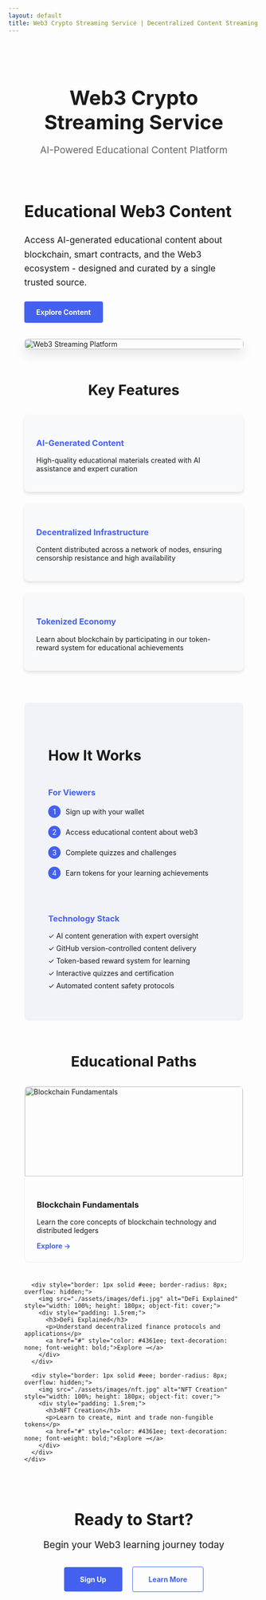 ```yaml
---
layout: default
title: Web3 Crypto Streaming Service | Decentralized Content Streaming
---
```


<div style="max-width: 1200px; margin: 0 auto; padding: 2rem;">
  <header style="text-align: center; margin-bottom: 3rem;">
    <h1 style="font-size: 2.5rem; margin-bottom: 1rem;">Web3 Crypto Streaming Service</h1>
    <p style="font-size: 1.2rem; color: #666;">AI-Powered Educational Content Platform</p>
  </header>

  <section style="margin-bottom: 4rem;">
    <div style="display: flex; align-items: center; gap: 2rem; flex-wrap: wrap;">
      <div style="flex: 1; min-width: 300px;">
        <h2 style="font-size: 2rem; margin-bottom: 1.5rem;">Educational Web3 Content</h2>
        <p style="font-size: 1.1rem; line-height: 1.6; margin-bottom: 1.5rem;">
          Access AI-generated educational content about blockchain, smart contracts, and the Web3 ecosystem - designed and curated by a single trusted source.
        </p>
        <a href="./streaming.html" style="display: inline-block; background: #4361ee; color: white; padding: 0.8rem 1.5rem; border-radius: 4px; text-decoration: none; font-weight: bold;">Explore Content</a>
      </div>
      <div style="flex: 1; min-width: 300px;">
        <img src="./assets/images/hero-image.png" alt="Web3 Streaming Platform" style="width: 100%; border-radius: 8px; box-shadow: 0 10px 20px rgba(0,0,0,0.1);">
      </div>
    </div>
  </section>

  <section style="margin-bottom: 4rem;">
    <h2 style="font-size: 1.8rem; margin-bottom: 2rem; text-align: center;">Key Features</h2>
    <div style="display: flex; flex-wrap: wrap; gap: 1.5rem; justify-content: center;">
      <div style="background: #f8f9fa; padding: 1.5rem; border-radius: 8px; box-shadow: 0 4px 6px rgba(0,0,0,0.1);">
        <h3 style="color: #4361ee;">AI-Generated Content</h3>
        <p>High-quality educational materials created with AI assistance and expert curation</p>
      </div>
      <div style="background: #f8f9fa; padding: 1.5rem; border-radius: 8px; box-shadow: 0 4px 6px rgba(0,0,0,0.1);">
        <h3 style="color: #4361ee;">Decentralized Infrastructure</h3>
        <p>Content distributed across a network of nodes, ensuring censorship resistance and high availability</p>
      </div>
      <div style="background: #f8f9fa; padding: 1.5rem; border-radius: 8px; box-shadow: 0 4px 6px rgba(0,0,0,0.1);">
        <h3 style="color: #4361ee;">Tokenized Economy</h3>
        <p>Learn about blockchain by participating in our token-reward system for educational achievements</p>
      </div>
    </div>
  </section>

  <section style="background: #f1f3f9; padding: 3rem; border-radius: 8px; margin-bottom: 4rem;">
    <h2 style="font-size: 1.8rem; margin-bottom: 1.5rem;">How It Works</h2>
    <div style="display: flex; flex-wrap: wrap; gap: 2rem;">
      <div style="flex: 1; min-width: 300px;">
        <h3 style="color: #4361ee; margin-bottom: 1rem;">For Viewers</h3>
        <ul style="list-style-type: none; padding-left: 0;">
          <li style="display: flex; align-items: center; margin-bottom: 1rem;">
            <span style="background: #4361ee; color: white; width: 25px; height: 25px; border-radius: 50%; display: inline-flex; align-items: center; justify-content: center; margin-right: 10px;">1</span>
            Sign up with your wallet
          </li>
          <li style="display: flex; align-items: center; margin-bottom: 1rem;">
            <span style="background: #4361ee; color: white; width: 25px; height: 25px; border-radius: 50%; display: inline-flex; align-items: center; justify-content: center; margin-right: 10px;">2</span>
            Access educational content about web3
          </li>
          <li style="display: flex; align-items: center; margin-bottom: 1rem;">
            <span style="background: #4361ee; color: white; width: 25px; height: 25px; border-radius: 50%; display: inline-flex; align-items: center; justify-content: center; margin-right: 10px;">3</span>
            Complete quizzes and challenges
          </li>
          <li style="display: flex; align-items: center;">
            <span style="background: #4361ee; color: white; width: 25px; height: 25px; border-radius: 50%; display: inline-flex; align-items: center; justify-content: center; margin-right: 10px;">4</span>
            Earn tokens for your learning achievements
          </li>
        </ul>
      </div>
      <div style="flex: 1; min-width: 300px;">
        <h3 style="color: #4361ee; margin-bottom: 1rem;">Technology Stack</h3>
        <ul style="list-style-type: none; padding-left: 0;">
          <li style="margin-bottom: 0.5rem;">✓ AI content generation with expert oversight</li>
          <li style="margin-bottom: 0.5rem;">✓ GitHub version-controlled content delivery</li>
          <li style="margin-bottom: 0.5rem;">✓ Token-based reward system for learning</li>
          <li style="margin-bottom: 0.5rem;">✓ Interactive quizzes and certification</li>
          <li style="margin-bottom: 0.5rem;">✓ Automated content safety protocols</li>
        </ul>
      </div>
    </div>
  </section>

  <section style="margin-bottom: 4rem;">
    <h2 style="font-size: 1.8rem; margin-bottom: 2rem; text-align: center;">Educational Paths</h2>
    <div style="display: grid; grid-template-columns: repeat(auto-fit, minmax(250px, 1fr)); gap: 1.5rem;">
      <div style="border: 1px solid #eee; border-radius: 8px; overflow: hidden;">
        <img src="./assets/images/blockchain.jpg" alt="Blockchain Fundamentals" style="width: 100%; height: 180px; object-fit: cover;">
        <div style="padding: 1.5rem;">
          <h3>Blockchain Fundamentals</h3>
          <p>Learn the core concepts of blockchain technology and distributed ledgers</p>
          <a href="#" style="color: #4361ee; text-decoration: none; font-weight: bold;">Explore →</a>
        </div>
      </div>

      <div style="border: 1px solid #eee; border-radius: 8px; overflow: hidden;">
        <img src="./assets/images/defi.jpg" alt="DeFi Explained" style="width: 100%; height: 180px; object-fit: cover;">
        <div style="padding: 1.5rem;">
          <h3>DeFi Explained</h3>
          <p>Understand decentralized finance protocols and applications</p>
          <a href="#" style="color: #4361ee; text-decoration: none; font-weight: bold;">Explore →</a>
        </div>
      </div>

      <div style="border: 1px solid #eee; border-radius: 8px; overflow: hidden;">
        <img src="./assets/images/nft.jpg" alt="NFT Creation" style="width: 100%; height: 180px; object-fit: cover;">
        <div style="padding: 1.5rem;">
          <h3>NFT Creation</h3>
          <p>Learn to create, mint and trade non-fungible tokens</p>
          <a href="#" style="color: #4361ee; text-decoration: none; font-weight: bold;">Explore →</a>
        </div>
      </div>
    </div>

  </section>

  <section style="margin: 5rem 0; text-align: center;">
    <h2 style="font-size: 2rem; margin-bottom: 1rem;">Ready to Start?</h2>
    <p style="font-size: 1.2rem; margin-bottom: 2rem;">Begin your Web3 learning journey today</p>
    <a href="./signup.html" style="display: inline-block; background: #4361ee; color: white; padding: 1rem 2rem; border-radius: 4px; text-decoration: none; font-weight: bold; margin-right: 1rem;">Sign Up</a>
    <a href="./about.html" style="display: inline-block; border: 1px solid #4361ee; color: #4361ee; padding: 1rem 2rem; border-radius: 4px; text-decoration: none; font-weight: bold;">Learn More</a>
  </section>
</div>
